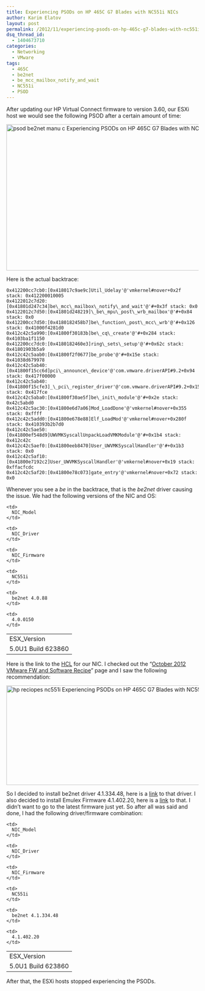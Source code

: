 ```yaml
---
title: Experiencing PSODs on HP 465C G7 Blades with NC551i NICs
author: Karim Elatov
layout: post
permalink: /2012/11/experiencing-psods-on-hp-465c-g7-blades-with-nc551i-nics/
dsq_thread_id:
  - 1404673710
categories:
  - Networking
  - VMware
tags:
  - 465C
  - be2net
  - be_mcc_mailbox_notify_and_wait
  - NC551i
  - PSOD
---
```

After updating our HP Virtual Connect firmware to version 3.60, our ESXi host we would see the following PSOD after a certain amount of time:

<a href="http://virtuallyhyper.com/wp-content/uploads/2012/11/psod_be2net_manu_c.png" onclick="javascript:_gaq.push(['_trackEvent','outbound-article','http://virtuallyhyper.com/wp-content/uploads/2012/11/psod_be2net_manu_c.png']);"><img class="alignnone size-full wp-image-4721" title="psod_be2net_manu_c" src="http://virtuallyhyper.com/wp-content/uploads/2012/11/psod_be2net_manu_c.png" alt="psod be2net manu c Experiencing PSODs on HP 465C G7 Blades with NC551i NICs " width="793" height="382" /></a>

Here is the actual backtrace:

	  
	0x412200cc7cb0:[0x418017c9ae9c]Util_Udelay'@'vmkernel#nover+0x2f stack: 0x412200010005  
	0x4122012c7d20:[0x41801d247c34]be\_mcc\_mailbox\_notify\_and_wait'@'#+0x3f stack: 0x0  
	0x4122012c7d50:[0x41801d248219]\_be\_mpu\_post\_wrb_mailbox'@'#+0x84 stack: 0x0  
	0x412200cc7d50:[0x4180182458b7]be\_function\_post\_mcc\_wrb'@'#+0x126 stack: 0x41000f4281d0  
	0x412c42c5a990:[0x41800f30183b]be\_cq\_create'@'#+0x284 stack: 0x4103ba1f1150  
	0x412200cc7dc0:[0x4180182460e3]ring\_sets\_setup'@'#+0x62c stack: 0x41801903b5a9  
	0x412c42c5aab0:[0x41800f2f0677]be_probe'@'#+0x15e stack: 0x41038d679978  
	0x412c42c5ab40:[0x41800f15cc6d]pci\_announce\_device'@'com.vmware.driverAPI#9.2+0x94 stack: 0x417f00000  
	0x412c42c5ab40:[0x41800f15cfe3]_\_pci\_register_driver'@'com.vmware.driverAPI#9.2+0x152 stack: 0x417fce  
	0x412c42c5aba0:[0x41800f30ae5f]be\_init\_module'@'#+0x2e stack: 0x42c5abd0  
	0x412c42c5ac30:[0x41800e6d7a06]Mod_LoadDone'@'vmkernel#nover+0x355 stack: 0xffff  
	0x412c42c5add0:[0x41800e678e88]Elf_LoadMod'@'vmkernel#nover+0x280f stack: 0x410393b2b7d0  
	0x412c42c5ae50:[0x41800ef548d9]UWVMKSyscallUnpackLoadVMKModule'@'#+0x1b4 stack: 0x412c42c  
	0x412c42c5aef0:[0x41800eeb8470]User_UWVMKSyscallHandler'@'#+0x1b3 stack: 0x0  
	0x412c42c5af10:[0x41800e7192c2]User_UWVMKSyscallHandler'@'vmkernel#nover+0x19 stack: 0xffacfcdc  
	0x412c42c5af20:[0x41800e78c073]gate_entry'@'vmkernel#nover+0x72 stack: 0x0  
	

Whenever you see a *be* in the backtrace, that is the *be2net* driver causing the issue. We had the following versions of the NIC and OS:

<table border="0">
  <tr>
    <td>
      ESX_Version
    </td>
    
    <td>
      NIC_Model
    </td>
    
    <td>
      NIC_Driver
    </td>
    
    <td>
      NIC_Firmware
    </td>
  </tr>
  
  <tr>
    <td>
      5.0U1 Build 623860
    </td>
    
    <td>
      NC551i
    </td>
    
    <td>
      be2net 4.0.88
    </td>
    
    <td>
      4.0.0150
    </td>
  </tr>
</table>

Here is the link to the <a href="http://www.vmware.com/resources/compatibility/detail.php?deviceCategory=io&productid=19068&deviceCategory=io&VID=19a2&DID=0700&SVID=103c&SSID=3314&page=1&display_interval=10&sortColumn=Partner&sortOrder=Asc" onclick="javascript:_gaq.push(['_trackEvent','outbound-article','http://www.vmware.com/resources/compatibility/detail.php?deviceCategory=io&productid=19068&deviceCategory=io&VID=19a2&DID=0700&SVID=103c&SSID=3314&page=1&display_interval=10&sortColumn=Partner&sortOrder=Asc']);">HCL</a> for our NIC. I checked out the &#8220;<a href="http://vibsdepot.hp.com/hpq/recipes/October2012VMwareRecipe3.0.pdf" onclick="javascript:_gaq.push(['_trackEvent','download','http://vibsdepot.hp.com/hpq/recipes/October2012VMwareRecipe3.0.pdf']);">October 2012 VMware FW and Software Recipe</a>&#8221; page and I saw the following recommendation:

<a href="http://virtuallyhyper.com/wp-content/uploads/2012/11/hp_reciopes_nc551i.png" onclick="javascript:_gaq.push(['_trackEvent','outbound-article','http://virtuallyhyper.com/wp-content/uploads/2012/11/hp_reciopes_nc551i.png']);"><img src="http://virtuallyhyper.com/wp-content/uploads/2012/11/hp_reciopes_nc551i.png" alt="hp reciopes nc551i Experiencing PSODs on HP 465C G7 Blades with NC551i NICs " title="hp_reciopes_nc551i" width="657" height="260" class="alignnone size-full wp-image-4723" /></a>

So I decided to install be2net driver 4.1.334.48, here is a <a href="https://my.vmware.com/web/vmware/details?downloadGroup=DT-ESX50-EMULEX-be2net-4133448&productId=285" onclick="javascript:_gaq.push(['_trackEvent','outbound-article','http://my.vmware.com/web/vmware/details?downloadGroup=DT-ESX50-EMULEX-be2net-4133448&productId=285']);">link</a> to that driver. I also decided to install Emulex Firmware 4.1.402.20, here is a <a href="http://h20000.www2.hp.com/bizsupport/TechSupport/SoftwareDescription.jsp?lang=en&#038;cc=us&#038;prodTypeId=3709945&#038;prodSeriesId=4268682&#038;prodNameId=4268597&#038;swEnvOID=54&#038;swLang=8&#038;mode=2&#038;taskId=135&#038;swItem=co-106538-1" onclick="javascript:_gaq.push(['_trackEvent','outbound-article','http://h20000.www2.hp.com/bizsupport/TechSupport/SoftwareDescription.jsp?lang=en&cc=us&prodTypeId=3709945&prodSeriesId=4268682&prodNameId=4268597&swEnvOID=54&swLang=8&mode=2&taskId=135&swItem=co-106538-1']);">link</a> to that. I didn&#8217;t want to go to the latest firmware just yet. So after all was said and done, I had the following driver/firmware combination:

<table border="0">
  <tr>
    <td>
      ESX_Version
    </td>
    
    <td>
      NIC_Model
    </td>
    
    <td>
      NIC_Driver
    </td>
    
    <td>
      NIC_Firmware
    </td>
  </tr>
  
  <tr>
    <td>
      5.0U1 Build 623860
    </td>
    
    <td>
      NC551i
    </td>
    
    <td>
      be2net 4.1.334.48
    </td>
    
    <td>
      4.1.402.20
    </td>
  </tr>
</table>

After that, the ESXi hosts stopped experiencing the PSODs.

<p class="wp-flattr-button">
  <a class="FlattrButton" style="display:none;" href="http://virtuallyhyper.com/2012/11/experiencing-psods-on-hp-465c-g7-blades-with-nc551i-nics/" title=" Experiencing PSODs on HP 465C G7 Blades with NC551i NICs" rev="flattr;uid:virtuallyhyper;language:en_GB;category:text;tags:465C,be2net,be_mcc_mailbox_notify_and_wait,NC551i,PSOD,blog;button:compact;">After updating our HP Virtual Connect firmware to version 3.60, our ESXi host we would see the following PSOD after a certain amount of time: Here is the actual backtrace:...</a>
</p>
